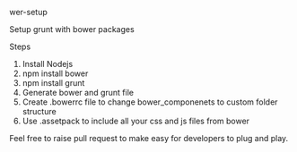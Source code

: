 
wer-setup

Setup grunt with bower packages

Steps

1. Install Nodejs
2. npm install bower
3. npm install grunt
4. Generate bower and grunt file
5. Create .bowerrc file to change bower_componenets to custom folder structure
6. Use .assetpack to include all your css and js files from bower

Feel free to raise pull request to make easy for developers to plug and play.